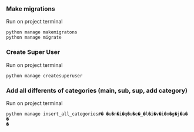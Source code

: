 
### Make migrations

Run on project terminal

```
python manage makemigratons
python manage migrate
```

### Create Super User

Run on project terminal

```
python manage createsuperuser
```

### Add all differents of categories (main, sub, sup, add category)

Run on project terminal

```
python manage insert_all_categories#� �u�n�i�q�u�e�_�l�i�v�i�n�g�j�a�
�
�
